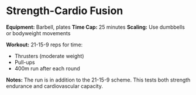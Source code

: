 # Strength-Cardio Fusion

**Equipment:** Barbell, plates
**Time Cap:** 25 minutes
**Scaling:** Use dumbbells or bodyweight movements

**Workout:**
21-15-9 reps for time:
- Thrusters (moderate weight)
- Pull-ups
- 400m run after each round

**Notes:** The run is in addition to the 21-15-9 scheme. This tests both strength endurance and cardiovascular capacity.